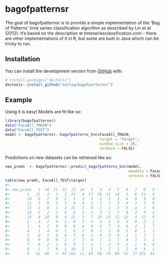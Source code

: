 
<!-- README.md is generated from README.Rmd. Please edit that file -->

# bagofpatternsr

<!-- badges: start -->

<!-- badges: end -->

The goal of bagofpatternsr is to provide a simple implementation of the
‘Bag of Patterns’ time series classification algorithm as described by
Lin et al (2012). It’s based on the description at
timeseriesclassification.com - there are other implementations of it in
R, but some are built in Java which can be tricky to run.

## Installation

You can install the development version from
[GitHub](https://github.com/) with:

``` r
# install.packages("devtools")
devtools::install_github("mattsq/bagofpatternsr")
```

## Example

Using it is easy\! Models are fit like so:

``` r
library(bagofpatternsr)
data("FaceAll_TRAIN")
data("FaceAll_TEST")
model <- bagofpatternsr::bagofpatterns_knn(FaceAll_TRAIN, 
                                           target = "target",
                                           window_size = 20,
                                           verbose = FALSE)
```

Predictions on new datasets can be retrieved like so:

``` r
new_preds  <- bagofpatternsr::predict_bagofpatterns_knn(model, 
                                                        newdata = FaceAll_TEST,
                                                        verbose = FALSE)
table(new_preds, FaceAll_TEST$target)
#>          
#> new_preds   1  10  11  12  13  14   2   3   4   5   6   7   8   9
#>        1   11   3   1   2  24   0  17  26  11  14   5   8  21   4
#>        10   0   2   0   2   5   3   3   2   5   3   4   0   9   0
#>        11   1   6   1   2   9   0   1   1   3   3   4   2   7   0
#>        12   2   0   1   3  11   2   0   2   1   2   5   4   7   6
#>        13   3   2   1   4   6   3   2   3   1   2   8   3   4   2
#>        14   4  10   0   4  21   3   7  18  13  11  12   4  12   9
#>        2    3   1   0   1   8   2   4   2   1   0   3   0   2   2
#>        3    4   1   0   0   8   0   6   4   7   3   0   2   1   7
#>        4    1   4   0   1   6   2   6   3   2   0   1   0   1   1
#>        5    0   3   0   0   5   0   2   4   3   0   3   1   2   1
#>        6    0   0   0   2   3   3   4   7   2   7   4   3   2   2
#>        7    0   2   1   0   9   1   1   1   2   0   3   1   4   0
#>        8    1   1   0   2  10   2   1   3   1   1   2   4   9   1
#>        9   42  60   3  43 162  11  84  60  79  90  93  77 152  65
```
